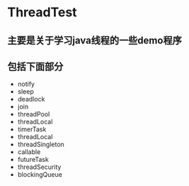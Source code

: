 # ThreadTest
## 主要是关于学习java线程的一些demo程序 
## 包括下面部分
* notify
* sleep
* deadlock
* join 
* threadPool
* threadLocal
* timerTask
* threadLocal
* threadSingleton
* callable
* futureTask
* threadSecurity
* blockingQueue

